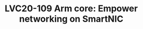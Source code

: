 ---
categories:
- lvc20
description: 'Slack channel to chat with the speaker during the live broadcast: https://linaroconnect.slack.com/archives/C01B14D9D8T<br><br>SmartNIC
  becomes increasingly popular in datacenter and telco. It can achieve high performance
  and rich feature networking, and release CPU resources on server.<br>In a real deployment,
  OVS-DPDK on Arm based SmartNIC is one of the common networking solutions. In this
  presentation, we would demo two different SmartNICs for OVS-DPDK, and discuss the
  advantages introduced by Arm CPU as follows:<br>1. Flexible and programmable.<br>2.
  Highly efficient implementation for complex features difficult to be done by hardware.<br>3.
  Fully offloading, include control plane and management plane.'
image: /assets/images/featured-images/lvc20/LVC20-109.png
session_id: LVC20-109
session_room: '[Track 3] DataCenter'
session_slot:
  end_time: 2020-09-22 13:25
  start_time: 2020-09-22 13:00
session_speakers:
- speaker_bio: I am a Software Engineer from Arm working on networking open source
    software. I focus on Open vSwitch and SmartNIC related projects.
  speaker_company: Arm Ltd
  speaker_image: http://avatars.sched.co/0/24/11406028/avatar.jpg.320x320px.jpg?cf4
  speaker_name: Lance Yang
  speaker_position: Software Engineer
  speaker_role: attendee, speaker
session_track: Data Center
tag: session
tags: Data Center
title: 'LVC20-109 Arm core: Empower networking on SmartNIC'
amazon_s3_presentation_url: https://static.linaro.org/connect/lvc20/presentations/LVC20-109-0.pdf
amazon_s3_video_url: https://static.linaro.org/connect/lvc20/videos/lvc20-109.mp4
---
